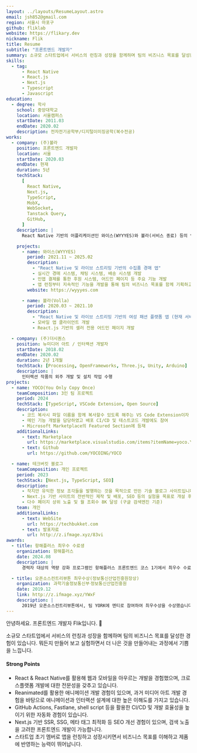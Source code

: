 ```yaml
---
layout: ../layouts/ResumeLayout.astro
email: jsh852@gmail.com
region: 서울시 마포구
github: fliklab
website: https://flikary.dev
nickname: Flik
title: Resume
subtitle: "프론트엔드 개발자"
summary: 소규모 스타트업에서 서비스의 런칭과 성장을 함께하며 팀의 비즈니스 목표를 달성한 경험이 있습니다. 뭐든지 만들어 보고 실험하면서 더 나은 것을 만들어내는 과정에서 기쁨을 느낍니다.
skills:
  - tag:
      - React Native
      - React.js
      - Next.js
      - Typescript
      - Javascript
education:
  - degree: 학사
    school: 중앙대학교
    location: 서울캠퍼스
    startDate: 2011.03
    endDate: 2020.02
    description: 전자전기공학부/디지털이미징공학(복수전공)
works:
  - company: (주)볼라
    position: 프론트엔드 개발자
    location: 서울
    startDate: 2020.03
    endDate: 현재
    duration: 5년
    techStack:
      [
        React Native,
        Next.js,
        TypeScript,
        MobX,
        WebSocket,
        Tanstack Query,
        GitHub,
      ]
    description: |
      React Native 기반의 어플리케이션인 와이스(WYYYES)와 볼라(서비스 종료) 등의 앱 프론트엔드 개발을 담당하였습니다. 팀 초기 멤버로 비즈니스 목표를 함께 달성해 왔습니다.

    projects:
      - name: 와이스(WYYYES)
        period: 2021.11 ~ 2025.02
        description:
          - "React Native 및 라이브 스트리밍 기반의 수집품 경매 앱"
          - 실시간 경매 시스템, 채팅 시스템, 배송 시스템 개발
          - 인앱 결제를 통한 후원 시스템, 어드민 페이지 등 주요 기능 개발
          - 앱 런칭부터 지속적인 기능을 개발을 통해 팀의 비즈니스 목표를 함께 기획하고 달성
        website: https://wyyyes.com

      - name: 볼라(Volla)
        period: 2020.03 ~ 2021.10
        description:
          - "React Native 및 라이브 스트리밍 기반의 여성 패션 플랫폼 앱 (현재 서비스 종료)"
          - 모바일 앱 클라이언트 개발
          - React.js 기반의 셀러 전용 어드민 페이지 개발

  - company: (주)더시퀀스
    position: 뉴미디어 아트 / 인터랙션 개발자
    startDate: 2018.02
    endDate: 2020.02
    duration: 2년 1개월
    techStack: [Processing, OpenFrameworks, Three.js, Unity, Arduino]
    description: |
      인터렉션 작품의 외주 개발 및 설치 작업 수행
projects:
  - name: YOCO(You Only Copy Once)
    teamComposition: 3인 팀 프로젝트
    period: 2024
    techStack: [TypeScript, VSCode Extension, Open Source]
    description:
      - 코드 복사시 파일 이름을 함께 복사할수 있도록 해주는 VS Code Extension이자 오픈소스 프로젝트입니다.
      - 메인 기능 개발을 담당하였고 배포 CI/CD 및 테스트코드 개발에도 참여
      - Microsoft Marketplace의 Featured Section에 등재
    additionalLinks:
      - text: Marketplace
        url: https://marketplace.visualstudio.com/items?itemName=yoco.YOCO
      - text: Github
        url: https://github.com/YOCOING/YOCO

  - name: 테크버킷 블로그
    teamComposition: 개인 프로젝트
    period: 2023
    techStack: [Next.js, TypeScript, SEO]
    description:
      - 작지만 유익한 정보 조각들을 발행하는 것을 목적으로 만든 기술 블로그 사이트입니다.
      - Next.js 기반 사이트의 전반적인 제작 및 배포, SEO 등의 실험을 목표로 개설 후 지속적으로 운영
      - 다수 페이지 상위 노출 및 월 조회수 8K 달성 (구글 검색엔진 기준)
    team: 개인
    additionalLinks:
      - text: WebSite
        url: https://techbukket.com
      - text: 발표자료
        url: http://z.ifmage.xyz/83vi
awards:
  - title: 항해플러스 최우수 수료생
    organization: 항해플러스
    date: 2024.08
    description: |
      경력자 대상의 역량 강화 프로그램인 항해플러스 프론트엔드 코스 1기에서 최우수 수료생 1인으로 선정되었습니다.

  - title: 오픈소스컨트리뷰톤 최우수상(정보통신산업진흥원장상)
    organization: 과학기술정보통신부ᐧ정보통신산업진흥원
    date: 2019.12
    link: http://z.ifmage.xyz/YWxF
    description: |
      2019년 오픈소스컨트리뷰톤에서, 팀 YORK에 멘티로 참여하여 최우수상을 수상했습니다. KERAS 튜토리얼 문서의 번역을 담당하였습니다.
---
```


안녕하세요. 프론트엔드 개발자 Flik입니다. 👋

소규모 스타트업에서 서비스의 런칭과 성장을 함께하며 팀의 비즈니스 목표를 달성한 경험이 있습니다.
뭐든지 만들어 보고 실험하면서 더 나은 것을 만들어내는 과정에서 기쁨을 느낍니다.

#### **Strong Points**

- React & React Native를 활용해 웹과 모바일을 아우르는 개발을 경험했으며, 크로스플랫폼 개발에 대한 전문성을 갖추고 있습니다.
- Reanimated를 활용한 애니메이션 개발 경험이 있으며, 과거 미디어 아트 개발 경험을 바탕으로 애니메이션과 인터랙션 설계에 대한 높은 이해도를 가지고 있습니다.
- GitHub Actions, Fastlane, shell script 등을 활용한 CI/CD 및 개발 효율성을 높이기 위한 자동화 경험이 있습니다.
- Next.js 기반 SSR, SSG, 메타 태그 최적화 등 SEO 개선 경험이 있으며, 검색 노출을 고려한 프론트엔드 개발이 가능합니다.
- 스타트업 초기 멤버로 앱을 런칭하고 성장시키면서 비즈니스 목표를 이해하고 제품에 반영하는 능력이 뛰어납니다.
